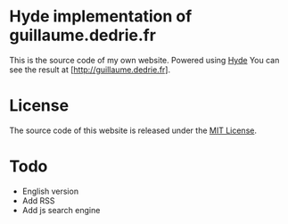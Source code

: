 Hyde implementation of guillaume.dedrie.fr
==========================================

This is the source code of my own website. Powered using [Hyde] You can see the result at [http://guillaume.dedrie.fr].


License
=======
The source code of this website is released under the [MIT License].

[hyde]: https://github.com/hyde/hyde
[http://guillaume.dedrie.fr]: http://guillaume.dedrie.fr
[MIT License]: http://opensource.org/licenses/mit-license

Todo
====
 * English version
 * Add RSS
 * Add js search engine